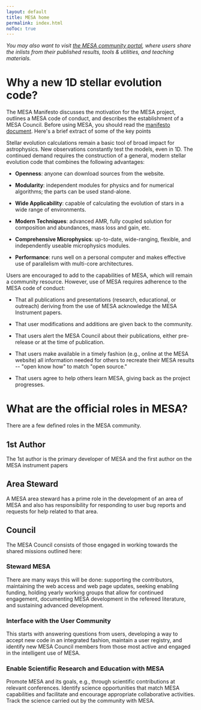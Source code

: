 ```yaml
---
layout: default
title: MESA home
permalink: index.html
noToc: true
---
```


_You may also want to visit
[the MESA community portal](http://mesastar.org), where users share
the inlists from their published results, tools & utilities, and
teaching materials._

# Why a new 1D stellar evolution code?

The MESA Manifesto discusses the motivation for the MESA project,
outlines a MESA code of conduct, and describes the establishment of a
MESA Council.  Before using MESA, you should read the
[manifesto document](/assets/mesa_manifesto.pdf).  Here's a brief
extract of some of the key points

Stellar evolution calculations remain a basic tool of broad impact for
astrophysics.  New observations constantly test the models, even in
1D.  The continued demand requires the construction of a general,
modern stellar evolution code that combines the following advantages:

* **Openness**: anyone can download sources from the website.

* **Modularity**: independent modules for physics and for numerical
  algorithms; the parts can be used stand-alone.

* **Wide Applicability**: capable of calculating the evolution of
  stars in a wide range of environments.

* **Modern Techniques**: advanced AMR, fully coupled solution for
  composition and abundances, mass loss and gain, etc.

* **Comprehensive Microphysics**: up-to-date, wide-ranging, flexible,
  and independently useable microphysics modules.

* **Performance**: runs well on a personal computer and makes
  effective use of parallelism with multi-core architectures.

Users are encouraged to add to the capabilities of MESA, which will
remain a community resource. However, use of MESA requires adherence
to the MESA code of conduct:

* That all publications and presentations (research, educational, or
  outreach) deriving from the use of MESA acknowledge the MESA
  Instrument papers.

* That user modifications and additions are given back to the
  community.

* That users alert the MESA Council about their publications, either
  pre-release or at the time of publication.

* That users make available in a timely fashion (e.g., online at the
MESA website) all information needed for others to recreate their MESA
results -- "open know how" to match "open source."

* That users agree to help others learn MESA, giving back as the
  project progresses.

# What are the official roles in MESA?
<a name="roles"></a>

There are a few defined roles in the MESA community.

## 1st Author
<a name="role-1au"></a>

The 1st author is the primary developer of MESA and the first author
on the MESA instrument papers

## Area Steward
<a name="role-steward"></a>

A MESA area steward has a prime role in the development of an area of
MESA and also has responsibility for responding to user bug reports
and requests for help related to that area.

## Council
<a name="role-council"></a>

The MESA Council consists of those engaged in working towards the
shared missions outlined here:

### Steward MESA

There are many ways this will be done: supporting the contributors,
maintaining the web access and web page updates, seeking enabling
funding, holding yearly working groups that allow for continued
engagement, documenting MESA development in the refereed literature,
and sustaining advanced development.

### Interface with the User Community

This starts with answering questions from users, developing a way to
accept new code in an integrated fashion, maintain a user registry,
and identify new MESA Council members from those most active and
engaged in the intelligent use of MESA.

### Enable Scientific Research and Education with MESA

Promote MESA and its goals, e.g., through scientific contributions at
relevant conferences.  Identify science opportunities that match MESA
capabilities and facilitate and encourage appropriate collaborative
activities.  Track the science carried out by the community with MESA.

